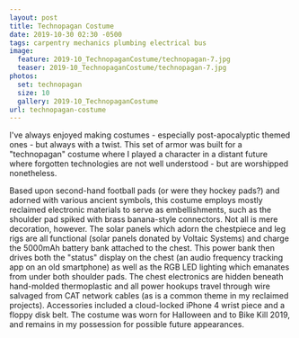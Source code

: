 ```yaml
---
layout: post
title: Technopagan Costume
date: 2019-10-30 02:30 -0500
tags: carpentry mechanics plumbing electrical bus
image:
  feature: 2019-10_TechnopaganCostume/technopagan-7.jpg
  teaser: 2019-10_TechnopaganCostume/technopagan-7.jpg
photos:
  set: technopagan
  size: 10
  gallery: 2019-10_TechnopaganCostume
url: technopagan-costume
---
```


I've always enjoyed making costumes - especially post-apocalyptic themed ones - but always with a twist. This set of armor was built for a "technopagan" costume where I played a character in a distant future where forgotten technologies are not well understood - but are worshipped nonetheless. 

Based upon second-hand football pads (or were they hockey pads?) and adorned with various ancient symbols, this costume employs mostly reclaimed electronic materials to serve as embellishments, such as the shoulder pad spiked with brass banana-style connectors. Not all is mere decoration, however. The solar panels which adorn the chestpiece and leg rigs are all functional (solar panels donated by Voltaic Systems) and charge the 5000mAh battery bank attached to the chest. This power bank then drives both the "status" display on the chest (an audio frequency tracking app on an old smartphone) as well as the RGB LED lighting which emanates from under both shoulder pads. The chest electronics are hidden beneath hand-molded thermoplastic and all power hookups travel through wire salvaged from CAT network cables (as is a common theme in my reclaimed projects). Accessories included a cloud-locked iPhone 4 wrist piece and a floppy disk belt. The costume was worn for Halloween and to Bike Kill 2019, and remains in my possession for possible future appearances.